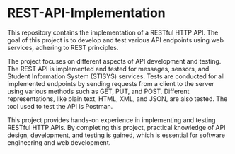 # REST-API-Implementation

This repository contains the implementation of a RESTful HTTP API. The goal of this project is to develop and test various API endpoints using web services, adhering to REST principles.

The project focuses on different aspects of API development and testing. The REST API is implemented and tested for messages, sensors, and Student Information System (STISYS) services. Tests are conducted for all implemented endpoints by sending requests from a client to the server using various methods such as GET, PUT, and POST. Different representations, like plain text, HTML, XML, and JSON, are also tested. The tool used to test the API is Postman.



This project provides hands-on experience in implementing and testing RESTful HTTP APIs. By completing this project, practical knowledge of API design, development, and testing is gained, which is essential for software engineering and web development.


